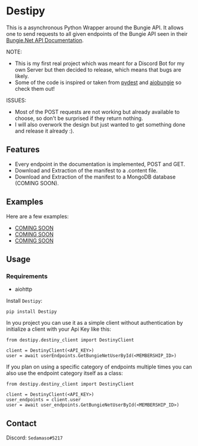 # Destipy

This is a asynchronous Python Wrapper around the Bungie API. It allows one to send requests to all given endpoints of the Bungie API seen in their [Bungie.Net API Documentation](https://bungie-net.github.io/multi/index.html).

NOTE:

* This is my first real project which was meant for a Discord Bot for my own Server but then decided to release, which means that bugs are likely.
* Some of the code is inspired or taken from [pydest](https://github.com/jgayfer/pydest/tree/master/pydest) and [aiobungie](https://github.com/nxtlo/aiobungie) so check them out!

ISSUES:

* Most of the POST requests are not working but already available to choose, so don't be surprised if they return nothing.
* I will also overwork the design but just wanted to get something done and release it already :).

## Features

* Every endpoint in the documentation is implemented, POST and GET.
* Download and Extraction of the manifest to a .content file.
* Download and Extraction of the manifest to a MongoDB database (COMING SOON).

## Examples

Here are a few examples:

* [COMING SOON](https://www.youtube.com/watch?v=dQw4w9WgXcQ&ab_channel=RickAstley)
* [COMING SOON](https://www.youtube.com/watch?v=dQw4w9WgXcQ&ab_channel=RickAstley)
* [COMING SOON](https://www.youtube.com/watch?v=dQw4w9WgXcQ&ab_channel=RickAstley)

## Usage

### Requirements

* aiohttp

Install `Destipy`:

```
pip install Destipy
```

In you project you can use it as a simple client without authentication by initialize a client with your Api Key like this:

```
from destipy.destiny_client import DestinyClient

client = DestinyClient(<API_KEY>)
user = await userEndpoints.GetBungieNetUserById(<MEMBERSHIP_ID>)
```

If you plan on using a specific category of endpoints multiple times you can also use the endpoint category itself as a class:

```
from destipy.destiny_client import DestinyClient

client = DestinyClient(<API_KEY>)
user_endpoints = client.user
user = await user_endpoints.GetBungieNetUserById(<MEMBERSHIP_ID>)
```

## Contact

Discord: `Sedamaso#5217`
